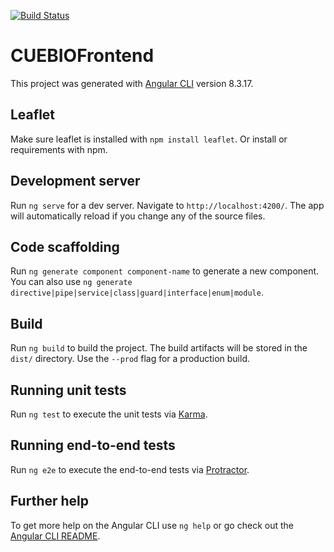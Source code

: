 [![Build Status](https://travis-ci.com/Alder9/CUEBIO-Frontend.svg?branch=master)](https://travis-ci.com/Alder9/CUEBIO-Frontend)

# CUEBIOFrontend

This project was generated with [Angular CLI](https://github.com/angular/angular-cli) version 8.3.17.

## Leaflet

Make sure leaflet is installed with `npm install leaflet`. Or install or requirements with npm.

## Development server

Run `ng serve` for a dev server. Navigate to `http://localhost:4200/`. The app will automatically reload if you change any of the source files.

## Code scaffolding

Run `ng generate component component-name` to generate a new component. You can also use `ng generate directive|pipe|service|class|guard|interface|enum|module`.

## Build

Run `ng build` to build the project. The build artifacts will be stored in the `dist/` directory. Use the `--prod` flag for a production build.

## Running unit tests

Run `ng test` to execute the unit tests via [Karma](https://karma-runner.github.io).

## Running end-to-end tests

Run `ng e2e` to execute the end-to-end tests via [Protractor](http://www.protractortest.org/).

## Further help

To get more help on the Angular CLI use `ng help` or go check out the [Angular CLI README](https://github.com/angular/angular-cli/blob/master/README.md).
